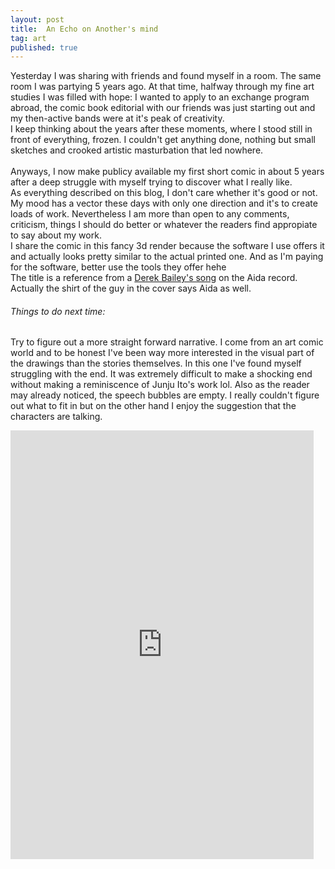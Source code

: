 ```yaml
---
layout: post
title:  An Echo on Another's mind
tag: art
published: true
---
```


Yesterday I was sharing with friends and found myself in a room. The same room I was partying 5 years ago.
At that time, halfway through my fine art studies I was filled with hope: I wanted to apply to an exchange program abroad, the comic book editorial with our friends was just starting out and my then-active bands were at it's peak of creativity. 
<br>
I keep thinking about the years after these moments, where I stood still in front of everything, frozen. I couldn't get anything done, nothing but small sketches and crooked artistic masturbation that led nowhere. 
<br>
<br>
Anyways, I now make publicy available my first short comic in about 5 years after a deep struggle with myself trying to discover what I really like.
<br>
As everything described on this blog, I don't care whether it's good or not. My mood has a vector these days  with only one direction and it's to create loads of work. Nevertheless I am more than open to any comments, criticism, things I should do better or whatever the readers find appropiate to say about my work. 
<br>
I share the comic in this fancy 3d render because the software I use offers it and actually looks pretty similar to the actual printed one. And as I'm paying for the software, better use the tools they offer hehe
<br>
The title is a reference from a [Derek Bailey's song](https://youtu.be/4KFPLJkH2fI?t=1593) on the Aida record. Actually the shirt of the guy in the cover says Aida as well. 

###### Things to do next time: 

Try to figure out a more straight forward narrative. I come from an art comic world and to be honest I've been way more interested in the visual part of the drawings than the stories themselves. In this one I've found myself struggling with the end. It was extremely difficult to make a shocking end without making a reminiscence of Junju Ito's work lol. Also as the reader may already noticed, the speech bubbles are empty. I really couldn't figure out what to fit in but on the other hand I enjoy the suggestion that the characters are talking.

<iframe width='485' height='686' src='https://share.clip-studio.com/es-es/contents/embed?code=f3f06f84-b56c-4893-9438-55b70b78fa2d' frameborder='0' allowfullscreen></iframe>
